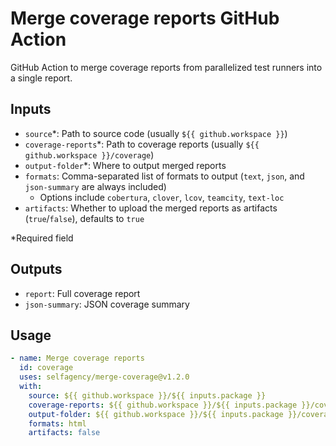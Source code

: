 # Merge coverage reports GitHub Action

GitHub Action to merge coverage reports from parallelized test runners into a single report.

## Inputs

- `source`\*: Path to source code (usually `${{ github.workspace }}`)
- `coverage-reports`\*: Path to coverage reports (usually `${{ github.workspace }}/coverage`)
- `output-folder`\*: Where to output merged reports
- `formats`: Comma-separated list of formats to output (`text`, `json`, and `json-summary` are always included)
  - Options include `cobertura`, `clover`, `lcov`, `teamcity`, `text-loc`
- `artifacts`: Whether to upload the merged reports as artifacts (`true`/`false`), defaults to `true`

\*Required field

## Outputs

- `report`: Full coverage report
- `json-summary`: JSON coverage summary

## Usage

```yaml
- name: Merge coverage reports
  id: coverage
  uses: selfagency/merge-coverage@v1.2.0
  with:
    source: ${{ github.workspace }}/${{ inputs.package }}
    coverage-reports: ${{ github.workspace }}/${{ inputs.package }}/coverage
    output-folder: ${{ github.workspace }}/${{ inputs.package }}/coverage-reports
    formats: html
    artifacts: false
```
